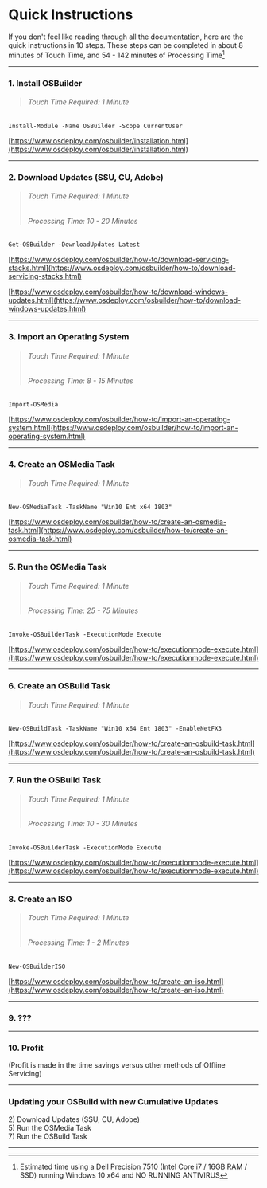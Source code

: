 # Quick Instructions

If you don't feel like reading through all the documentation, here are the quick instructions in 10 steps.  These steps can be completed in about 8 minutes of Touch Time, and 54 - 142 minutes of Processing Time[^1]

---

### 1. Install OSBuilder

> ###### Touch Time Required: 1 Minute

```
Install-Module -Name OSBuilder -Scope CurrentUser
```

[https://www.osdeploy.com/osbuilder/installation.html](https://www.osdeploy.com/osbuilder/installation.html)

---

### 2. Download Updates \(SSU, CU, Adobe\)

> ###### Touch Time Required: 1 Minute
>
> ###### Processing Time: 10 - 20 Minutes

```
Get-OSBuilder -DownloadUpdates Latest
```

[https://www.osdeploy.com/osbuilder/how-to/download-servicing-stacks.html](https://www.osdeploy.com/osbuilder/how-to/download-servicing-stacks.html)

[https://www.osdeploy.com/osbuilder/how-to/download-windows-updates.html](https://www.osdeploy.com/osbuilder/how-to/download-windows-updates.html)

---

### 3. Import an Operating System

> ###### Touch Time Required: 1 Minute
>
> ###### Processing Time: 8 - 15 Minutes

```
Import-OSMedia
```

[https://www.osdeploy.com/osbuilder/how-to/import-an-operating-system.html](https://www.osdeploy.com/osbuilder/how-to/import-an-operating-system.html)

---

### 4. Create an OSMedia Task

> ###### Touch Time Required: 1 Minute

```
New-OSMediaTask -TaskName "Win10 Ent x64 1803"
```

[https://www.osdeploy.com/osbuilder/how-to/create-an-osmedia-task.html](https://www.osdeploy.com/osbuilder/how-to/create-an-osmedia-task.html)

---

### 5. Run the OSMedia Task

> ###### Touch Time Required: 1 Minute
>
> ###### Processing Time: 25 - 75 Minutes

```
Invoke-OSBuilderTask -ExecutionMode Execute
```

[https://www.osdeploy.com/osbuilder/how-to/executionmode-execute.html](https://www.osdeploy.com/osbuilder/how-to/executionmode-execute.html)

---

### 6. Create an OSBuild Task

> ###### Touch Time Required: 1 Minute

```
New-OSBuildTask -TaskName "Win10 x64 Ent 1803" -EnableNetFX3
```

[https://www.osdeploy.com/osbuilder/how-to/create-an-osbuild-task.html](https://www.osdeploy.com/osbuilder/how-to/create-an-osbuild-task.html)

---

### 7. Run the OSBuild Task

> ###### Touch Time Required: 1 Minute
>
> ###### Processing Time: 10 - 30 Minutes

```
Invoke-OSBuilderTask -ExecutionMode Execute
```

[https://www.osdeploy.com/osbuilder/how-to/executionmode-execute.html](https://www.osdeploy.com/osbuilder/how-to/executionmode-execute.html)

---

### 8. Create an ISO

> ###### Touch Time Required: 1 Minute
>
> ###### Processing Time: 1 - 2 Minutes

```
New-OSBuilderISO
```

[https://www.osdeploy.com/osbuilder/how-to/create-an-iso.html](https://www.osdeploy.com/osbuilder/how-to/create-an-iso.html)

---

### 9. ???

---

### 10. Profit

\(Profit is made in the time savings versus other methods of Offline Servicing\)

---

### Updating your OSBuild with new Cumulative Updates

2\) Download Updates \(SSU, CU, Adobe\)  
5\) Run the OSMedia Task  
7\) Run the OSBuild Task

---

[^1]: Estimated time using a Dell Precision 7510 \(Intel Core i7 / 16GB RAM / SSD\) running Windows 10 x64 and NO RUNNING ANTIVIRUS

